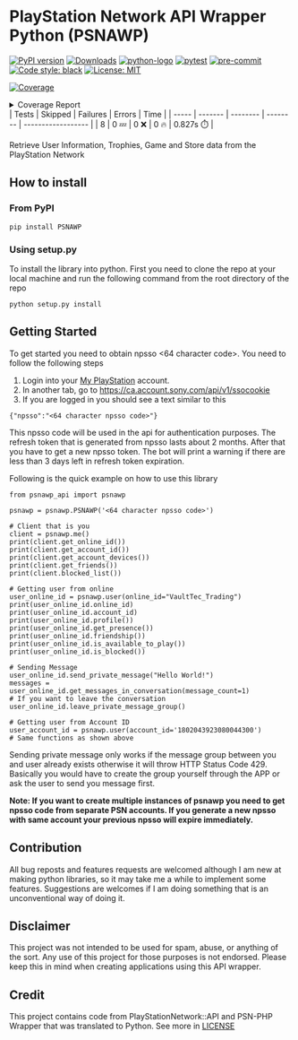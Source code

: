 
# PlayStation Network API Wrapper Python (PSNAWP)

[![PyPI version](https://badge.fury.io/py/PSNAWP.svg)](https://badge.fury.io/py/PSNAWP)
[![Downloads](https://pepy.tech/badge/psnawp)](https://pepy.tech/project/psnawp)
[![python-logo](https://img.shields.io/badge/python-3.9_|_3.10-blue.svg)](https://www.python.org/)
[![pytest](https://github.com/isFakeAccount/psnawp/actions/workflows/pytest.yaml/badge.svg)](https://github.com/isFakeAccount/psnawp/actions/workflows/pytest.yaml)
[![pre-commit](https://github.com/isFakeAccount/psnawp/actions/workflows/pre-commit.yaml/badge.svg)](https://github.com/isFakeAccount/psnawp/actions/workflows/pre-commit.yaml)
[![Code style: black](https://img.shields.io/badge/code%20style-black-000000.svg)](https://github.com/psf/black)
[![License: MIT](https://img.shields.io/badge/License-MIT-blue.svg)](https://opensource.org/licenses/MIT)

<!-- Pytest Coverage Comment:Begin -->
<a href="https://github.com/isFakeAccount/psnawp/blob/main/README.md"><img alt="Coverage" src="https://img.shields.io/badge/Coverage-56%25-orange.svg" /></a><br/><details><summary>Coverage Report </summary><table><tr><th>File</th><th>Stmts</th><th>Miss</th><th>Cover</th><th>Missing</th></tr><tbody><tr><td colspan="5"><b>/opt/hostedtoolcache/Python/3.10.6/x64/lib/python3.10/site-packages/psnawp_api</b></td></tr><tr><td>&nbsp; &nbsp;<a href="https://github.com/isFakeAccount/psnawp/blob/main//opt/hostedtoolcache/Python/3.10.6/x64/lib/python3.10/site-packages/psnawp_api/__init__.py">__init__.py</a></td><td>1</td><td>0</td><td>100%</td><td>&nbsp;</td></tr><tr><td>&nbsp; &nbsp;<a href="https://github.com/isFakeAccount/psnawp/blob/main//opt/hostedtoolcache/Python/3.10.6/x64/lib/python3.10/site-packages/psnawp_api/psnawp.py">psnawp.py</a></td><td>20</td><td>6</td><td>6</td><td><a href="https://github.com/isFakeAccount/psnawp/blob/main//opt/hostedtoolcache/Python/3.10.6/x64/lib/python3.10/site-packages/psnawp_api/psnawp.py#L 70%"> 70%</a></td></tr><tr><td colspan="5"><b>/opt/hostedtoolcache/Python/3.10.6/x64/lib/python3.10/site-packages/psnawp_api/core</b></td></tr><tr><td>&nbsp; &nbsp;<a href="https://github.com/isFakeAccount/psnawp/blob/main//opt/hostedtoolcache/Python/3.10.6/x64/lib/python3.10/site-packages/psnawp_api/core/__init__.py">__init__.py</a></td><td>0</td><td>0</td><td>100%</td><td>&nbsp;</td></tr><tr><td>&nbsp; &nbsp;<a href="https://github.com/isFakeAccount/psnawp/blob/main//opt/hostedtoolcache/Python/3.10.6/x64/lib/python3.10/site-packages/psnawp_api/core/authenticator.py">authenticator.py</a></td><td>46</td><td>11</td><td>11</td><td><a href="https://github.com/isFakeAccount/psnawp/blob/main//opt/hostedtoolcache/Python/3.10.6/x64/lib/python3.10/site-packages/psnawp_api/core/authenticator.py#L 76%"> 76%</a></td></tr><tr><td>&nbsp; &nbsp;<a href="https://github.com/isFakeAccount/psnawp/blob/main//opt/hostedtoolcache/Python/3.10.6/x64/lib/python3.10/site-packages/psnawp_api/core/psnawp_exceptions.py">psnawp_exceptions.py</a></td><td>9</td><td>3</td><td>3</td><td><a href="https://github.com/isFakeAccount/psnawp/blob/main//opt/hostedtoolcache/Python/3.10.6/x64/lib/python3.10/site-packages/psnawp_api/core/psnawp_exceptions.py#L 67%"> 67%</a></td></tr><tr><td colspan="5"><b>/opt/hostedtoolcache/Python/3.10.6/x64/lib/python3.10/site-packages/psnawp_api/models</b></td></tr><tr><td>&nbsp; &nbsp;<a href="https://github.com/isFakeAccount/psnawp/blob/main//opt/hostedtoolcache/Python/3.10.6/x64/lib/python3.10/site-packages/psnawp_api/models/__init__.py">__init__.py</a></td><td>0</td><td>0</td><td>100%</td><td>&nbsp;</td></tr><tr><td>&nbsp; &nbsp;<a href="https://github.com/isFakeAccount/psnawp/blob/main//opt/hostedtoolcache/Python/3.10.6/x64/lib/python3.10/site-packages/psnawp_api/models/client.py">client.py</a></td><td>39</td><td>0</td><td>100%</td><td>&nbsp;</td></tr><tr><td>&nbsp; &nbsp;<a href="https://github.com/isFakeAccount/psnawp/blob/main//opt/hostedtoolcache/Python/3.10.6/x64/lib/python3.10/site-packages/psnawp_api/models/message_thread.py">message_thread.py</a></td><td>37</td><td>37</td><td>37</td><td><a href="https://github.com/isFakeAccount/psnawp/blob/main//opt/hostedtoolcache/Python/3.10.6/x64/lib/python3.10/site-packages/psnawp_api/models/message_thread.py#L  0%">  0%</a></td></tr><tr><td>&nbsp; &nbsp;<a href="https://github.com/isFakeAccount/psnawp/blob/main//opt/hostedtoolcache/Python/3.10.6/x64/lib/python3.10/site-packages/psnawp_api/models/search.py">search.py</a></td><td>11</td><td>6</td><td>6</td><td><a href="https://github.com/isFakeAccount/psnawp/blob/main//opt/hostedtoolcache/Python/3.10.6/x64/lib/python3.10/site-packages/psnawp_api/models/search.py#L 45%"> 45%</a></td></tr><tr><td>&nbsp; &nbsp;<a href="https://github.com/isFakeAccount/psnawp/blob/main//opt/hostedtoolcache/Python/3.10.6/x64/lib/python3.10/site-packages/psnawp_api/models/user.py">user.py</a></td><td>50</td><td>33</td><td>33</td><td><a href="https://github.com/isFakeAccount/psnawp/blob/main//opt/hostedtoolcache/Python/3.10.6/x64/lib/python3.10/site-packages/psnawp_api/models/user.py#L 34%"> 34%</a></td></tr><tr><td colspan="5"><b>/opt/hostedtoolcache/Python/3.10.6/x64/lib/python3.10/site-packages/psnawp_api/utils</b></td></tr><tr><td>&nbsp; &nbsp;<a href="https://github.com/isFakeAccount/psnawp/blob/main//opt/hostedtoolcache/Python/3.10.6/x64/lib/python3.10/site-packages/psnawp_api/utils/__init__.py">__init__.py</a></td><td>0</td><td>0</td><td>100%</td><td>&nbsp;</td></tr><tr><td>&nbsp; &nbsp;<a href="https://github.com/isFakeAccount/psnawp/blob/main//opt/hostedtoolcache/Python/3.10.6/x64/lib/python3.10/site-packages/psnawp_api/utils/endpoints.py">endpoints.py</a></td><td>2</td><td>0</td><td>100%</td><td>&nbsp;</td></tr><tr><td>&nbsp; &nbsp;<a href="https://github.com/isFakeAccount/psnawp/blob/main//opt/hostedtoolcache/Python/3.10.6/x64/lib/python3.10/site-packages/psnawp_api/utils/misc.py">misc.py</a></td><td>13</td><td>0</td><td>100%</td><td>&nbsp;</td></tr><tr><td>&nbsp; &nbsp;<a href="https://github.com/isFakeAccount/psnawp/blob/main//opt/hostedtoolcache/Python/3.10.6/x64/lib/python3.10/site-packages/psnawp_api/utils/request_builder.py">request_builder.py</a></td><td>48</td><td>25</td><td>25</td><td><a href="https://github.com/isFakeAccount/psnawp/blob/main//opt/hostedtoolcache/Python/3.10.6/x64/lib/python3.10/site-packages/psnawp_api/utils/request_builder.py#L 48%"> 48%</a></td></tr><tr><td><b>TOTAL</b></td><td><b>276</b></td><td><b>121</b></td><td><b>56%</b></td><td>&nbsp;</td></tr></tbody></table></details>
| Tests | Skipped | Failures | Errors | Time |
| ----- | ------- | -------- | -------- | ------------------ |
| 8 | 0 :zzz: | 0 :x: | 0 :fire: | 0.827s :stopwatch: |

<!-- Pytest Coverage Comment:End -->

Retrieve User Information, Trophies, Game and Store data from the PlayStation Network

## How to install

### From PyPI

```
pip install PSNAWP
```
### Using setup.py
To install the library into python. First you need to clone the repo at your local machine and run the following command from the root directory of the repo

```
python setup.py install
```

## Getting Started

To get started you need to obtain npsso <64 character code>. You need to follow the following steps

1. Login into your [My PlayStation](https://my.playstation.com/) account.
2. In another tab, go to https://ca.account.sony.com/api/v1/ssocookie
3. If you are logged in you should see a text similar to this

```
{"npsso":"<64 character npsso code>"}
```
This npsso code will be used in the api for authentication purposes. The refresh token that is generated from npsso lasts about 2 months. After that you have to get a new npsso token. The bot will print a warning if there are less than 3 days left in refresh token expiration.

Following is the quick example on how to use this library

```
from psnawp_api import psnawp

psnawp = psnawp.PSNAWP('<64 character npsso code>')

# Client that is you
client = psnawp.me()
print(client.get_online_id())
print(client.get_account_id())
print(client.get_account_devices())
print(client.get_friends())
print(client.blocked_list())

# Getting user from online
user_online_id = psnawp.user(online_id="VaultTec_Trading")
print(user_online_id.online_id)
print(user_online_id.account_id)
print(user_online_id.profile())
print(user_online_id.get_presence())
print(user_online_id.friendship())
print(user_online_id.is_available_to_play())
print(user_online_id.is_blocked())

# Sending Message
user_online_id.send_private_message("Hello World!")
messages = user_online_id.get_messages_in_conversation(message_count=1)
# If you want to leave the conversation
user_online_id.leave_private_message_group()

# Getting user from Account ID
user_account_id = psnawp.user(account_id='1802043923080044300')
# Same functions as shown above
 ```
Sending private message only works if the message group between you and user already exists otherwise it will throw HTTP Status Code 429. Basically you would have to create the group yourself through the APP or ask the user to send you message first.

**Note: If you want to create multiple instances of psnawp you need to get npsso code from separate PSN accounts. If you generate a new npsso with same account your previous npsso will expire immediately.**

## Contribution

All bug reposts and features requests are welcomed although I am new at making python libraries, so it may take me a while to implement some features. Suggestions are welcomes if I am doing something that is an unconventional way of doing it.

## Disclaimer

This project was not intended to be used for spam, abuse, or anything of the sort. Any use of this project for those purposes is not endorsed. Please keep this in mind when creating applications using this API wrapper.

## Credit

This project contains code from PlayStationNetwork::API and PSN-PHP Wrapper that was translated to Python. See more in [LICENSE](LICENSE.md)
